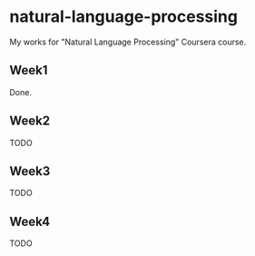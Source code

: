 # natural-language-processing
My works for "Natural Language Processing" Coursera course.

## Week1
Done.

## Week2
TODO

## Week3
TODO

## Week4
TODO
